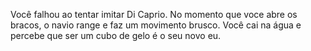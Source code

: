 Você falhou ao tentar imitar Di Caprio.
No momento que voce abre os bracos, o navio range e faz um movimento brusco. 
Você cai na água e percebe que ser um cubo de gelo é o seu novo eu.
